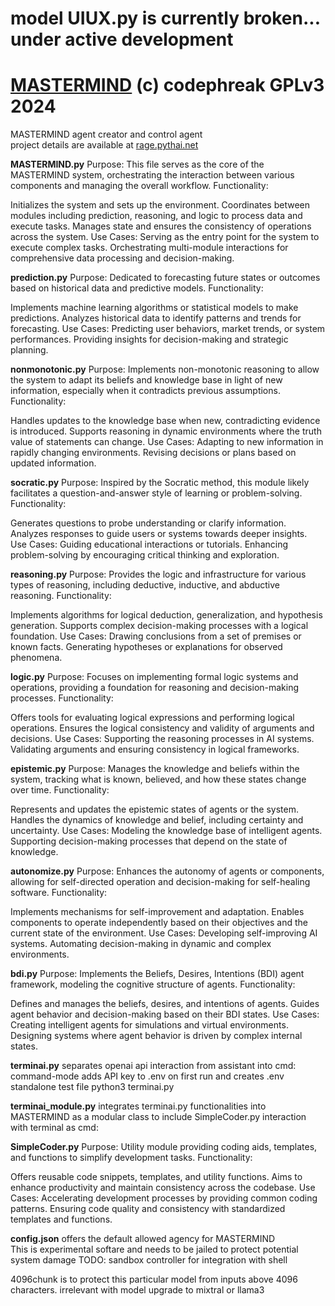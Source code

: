 # model UIUX.py is currently broken... under active development

# <a href="https://opensea.io/assets/matic/0xf0ba8dcdfba1b5aed0b46acddf7dde97075e97a2/1">MASTERMIND</a> (c) codephreak GPLv3 2024
MASTERMIND agent creator and control agent<br />
project details are available at <a href="https://rage.pythai.net">rage.pythai.net</a><br />

<b>MASTERMIND.py</b>
Purpose: This file serves as the core of the MASTERMIND system, orchestrating the interaction between various components and managing the overall workflow.
Functionality:

Initializes the system and sets up the environment.
Coordinates between modules including prediction, reasoning, and logic to process data and execute tasks.
Manages state and ensures the consistency of operations across the system.
Use Cases:
Serving as the entry point for the system to execute complex tasks.
Orchestrating multi-module interactions for comprehensive data processing and decision-making.

<b>prediction.py</b>
Purpose: Dedicated to forecasting future states or outcomes based on historical data and predictive models.
Functionality:

Implements machine learning algorithms or statistical models to make predictions.
Analyzes historical data to identify patterns and trends for forecasting.
Use Cases:
Predicting user behaviors, market trends, or system performances.
Providing insights for decision-making and strategic planning.

<b>nonmonotonic.py</b>
Purpose: Implements non-monotonic reasoning to allow the system to adapt its beliefs and knowledge base in light of new information, especially when it contradicts previous assumptions.
Functionality:

Handles updates to the knowledge base when new, contradicting evidence is introduced.
Supports reasoning in dynamic environments where the truth value of statements can change.
Use Cases:
Adapting to new information in rapidly changing environments.
Revising decisions or plans based on updated information.

<b>socratic.py</b>
Purpose: Inspired by the Socratic method, this module likely facilitates a question-and-answer style of learning or problem-solving.
Functionality:

Generates questions to probe understanding or clarify information.
Analyzes responses to guide users or systems towards deeper insights.
Use Cases:
Guiding educational interactions or tutorials.
Enhancing problem-solving by encouraging critical thinking and exploration.

<b>reasoning.py</b>
Purpose: Provides the logic and infrastructure for various types of reasoning, including deductive, inductive, and abductive reasoning.
Functionality:

Implements algorithms for logical deduction, generalization, and hypothesis generation.
Supports complex decision-making processes with a logical foundation.
Use Cases:
Drawing conclusions from a set of premises or known facts.
Generating hypotheses or explanations for observed phenomena.

<b>logic.py</b>
Purpose: Focuses on implementing formal logic systems and operations, providing a foundation for reasoning and decision-making processes.
Functionality:

Offers tools for evaluating logical expressions and performing logical operations.
Ensures the logical consistency and validity of arguments and decisions.
Use Cases:
Supporting the reasoning processes in AI systems.
Validating arguments and ensuring consistency in logical frameworks.

<b>epistemic.py</b>
Purpose: Manages the knowledge and beliefs within the system, tracking what is known, believed, and how these states change over time.
Functionality:

Represents and updates the epistemic states of agents or the system.
Handles the dynamics of knowledge and belief, including certainty and uncertainty.
Use Cases:
Modeling the knowledge base of intelligent agents.
Supporting decision-making processes that depend on the state of knowledge.

<b>autonomize.py</b>
Purpose: Enhances the autonomy of agents or components, allowing for self-directed operation and decision-making for self-healing software.
Functionality:

Implements mechanisms for self-improvement and adaptation.
Enables components to operate independently based on their objectives and the current state of the environment.
Use Cases:
Developing self-improving AI systems.
Automating decision-making in dynamic and complex environments.

<b>bdi.py</b>
Purpose: Implements the Beliefs, Desires, Intentions (BDI) agent framework, modeling the cognitive structure of agents.
Functionality:

Defines and manages the beliefs, desires, and intentions of agents.
Guides agent behavior and decision-making based on their BDI states.
Use Cases:
Creating intelligent agents for simulations and virtual environments.
Designing systems where agent behavior is driven by complex internal states.

<b>terminai.py</b>
separates openai api interaction from assistant into cmd: command-mode
adds API key to .env on first run and creates .env
standalone test file python3 terminai.py

<b>terminai_module.py</b>
integrates terminai.py functionalities into MASTERMIND as a modular class to include SimpleCoder.py interaction with terminal as cmd:

<b>SimpleCoder.py</b>
Purpose: Utility module providing coding aids, templates, and functions to simplify development tasks.
Functionality:

Offers reusable code snippets, templates, and utility functions.
Aims to enhance productivity and maintain consistency across the codebase.
Use Cases:
Accelerating development processes by providing common coding patterns.
Ensuring code quality and consistency with standardized templates and functions.

<b>config.json</b> offers the default allowed agency for MASTERMIND<br />
This is experimental softare and needs to be jailed to protect potential system damage
TODO: sandbox controller for integration with shell

4096chunk is to protect this particular model from inputs above 4096 characters. irrelevant with model upgrade to mixtral or llama3
